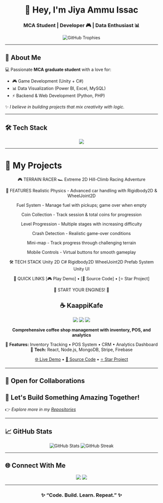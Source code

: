 <!-- Stylish GitHub Profile README -->

<h1 align="center">👋 Hey, I'm Jiya Ammu Issac</h1>
<h3 align="center">MCA Student | Developer 🎮 | Data Enthusiast 📊</h3>

<p align="center">
  <img src="https://github-profile-trophy.vercel.app/?username=JiyaAmmuIssac&theme=radical&no-frame=true&no-bg=true&margin-w=5" alt="GitHub Trophies" />
</p>

---

## 👧 About Me  

💻 Passionate **MCA graduate student** with a love for:  
- 🎮 Game Development (Unity + C#)  
- 📊 Data Visualization (Power BI, Excel, MySQL)  
- ⚡ Backend & Web Development (Python, PHP)  

✨ _I believe in building projects that mix creativity with logic._  

---

## 🛠️ Tech Stack  

<p align="center">
  <img src="https://skillicons.dev/icons?i=python,cs,php,mysql,linux,unity,github,vscode,excel" />
</p>

---

# 🚀 My Projects

<div align="center">

🎮 TERRAIN RACER 🏎️
Extreme 2D Hill-Climb Racing Adventure

🚀 FEATURES
Realistic Physics - Advanced car handling with Rigidbody2D & WheelJoint2D

Fuel System - Manage fuel with pickups; game over when empty

Coin Collection - Track session & total coins for progression

Level Progression - Multiple stages with increasing difficulty

Crash Detection - Realistic game-over conditions

Mini-map - Track progress through challenging terrain

Mobile Controls - Virtual buttons for smooth gameplay

🛠 TECH STACK
Unity 2D C# Rigidbody2D WheelJoint2D Prefab System Unity UI

🎯 QUICK LINKS
[🎮 Play Demo] • [📁 Source Code] • [⭐ Star Project]

<div align="center">
🏁 START YOUR ENGINES! 🏁

</div>

## ☕ KaappiKafe
<img src="https://img.shields.io/badge/Web-Café_Management-804000?style=for-the-badge" />
<img src="https://img.shields.io/badge/React-18.2-61DAFB?style=for-the-badge&logo=react" />
<img src="https://img.shields.io/badge/Full_Stack-MERN-47A248?style=for-the-badge" />

**Comprehensive coffee shop management with inventory, POS, and analytics**

📍 **Features:** Inventory Tracking • POS System • CRM • Analytics Dashboard  
🔧 **Tech:** React, Node.js, MongoDB, Stripe, Firebase

[🌐 Live Demo](#) • [📁 Source Code](#) • [⭐ Star Project](#)

</div>

---

## 🤝 Open for Collaborations
## 💌 Let's Build Something Amazing Together!
👉 _Explore more in my [Repositories](https://github.com/JiyaAmmuIssac?tab=repositories)_

---

## 📈 GitHub Stats  

<p align="center">
  <img src="https://github-readme-stats.vercel.app/api?username=JiyaAmmuIssac&show_icons=true&theme=radical" alt="GitHub Stats" />
  <img src="https://github-readme-streak-stats.herokuapp.com/?user=JiyaAmmuIssac&theme=radical" alt="GitHub Streak" />
</p>

---

## 🌐 Connect With Me  

<p align="center">
  <a href="www.linkedin.com/in/jiya-ammu-issac-0514a9266"><img src="https://img.shields.io/badge/LinkedIn-0A66C2?style=for-the-badge&logo=linkedin&logoColor=white"/></a>
  <a href="https://github.com/JiyaAmmuIssac"><img src="https://img.shields.io/badge/GitHub-000000?style=for-the-badge&logo=github&logoColor=white"/></a>
</p>

---

<h3 align="center">✨ “Code. Build. Learn. Repeat.” ✨</h3>
